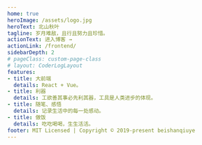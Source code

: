 ```yaml
---
home: true
heroImage: /assets/logo.jpg
heroText: 北山秋叶
tagline: 岁月难敌，且行且努力且珍惜。
actionText: 进入博客 →
actionLink: /frontend/
sidebarDepth: 2
# pageClass: custom-page-class
# layout: CoderLogLayout
features:
- title: 大前端
  details: React + Vue。
- title: 利器
  details: 工欲善其事必先利其器，工具是人类进步的体现。
- title: 随笔、感悟
  details: 记录生活中的每一处感动。
- title: 做饭
  details: 吃吃喝喝，生生活活。
footer: MIT Licensed | Copyright © 2019-present beishanqiuye
---
```

